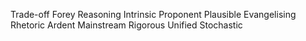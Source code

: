 Trade-off
Forey
Reasoning
Intrinsic
Proponent
Plausible
Evangelising
Rhetoric
Ardent
Mainstream
Rigorous
Unified
Stochastic